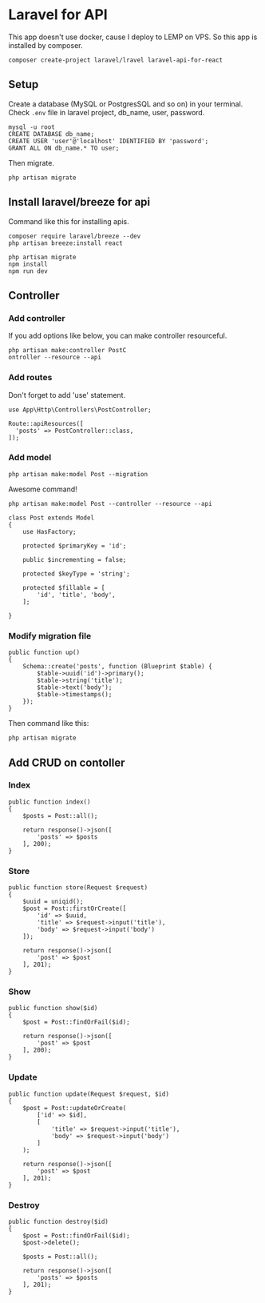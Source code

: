# Laravel for API

This app doesn't use docker, cause I deploy to LEMP on VPS. So this app is installed by composer.

```
composer create-project laravel/lravel laravel-api-for-react
```

## Setup

Create a database (MySQL or PostgresSQL and so on) in your terminal. Check `.env` file in laravel project, db_name, user, password.

```
mysql -u root
CREATE DATABASE db_name;
CREATE USER 'user'@'localhost' IDENTIFIED BY 'password';
GRANT ALL ON db_name.* TO user;
```

Then migrate.
```
php artisan migrate
```

## Install laravel/breeze for api

Command like this for installing apis.

```
composer require laravel/breeze --dev
php artisan breeze:install react

php artisan migrate
npm install
npm run dev
```

## Controller

### Add controller

If you add options like below, you can make controller resourceful.

```
php artisan make:controller PostC
ontroller --resource --api
```

### Add routes

Don't forget to add 'use' statement.

```routes/api.php
use App\Http\Controllers\PostController;

Route::apiResources([
  'posts' => PostController::class,
]);
```

### Add model

```
php artisan make:model Post --migration
```

Awesome command!
```
php artisan make:model Post --controller --resource --api
```

```app/Models/Post.php
class Post extends Model
{
    use HasFactory;

    protected $primaryKey = 'id';

    public $incrementing = false;

    protected $keyType = 'string';

    protected $fillable = [
        'id', 'title', 'body',
    ];

}
```

### Modify migration file

```
public function up()
{
    Schema::create('posts', function (Blueprint $table) {
        $table->uuid('id')->primary();
        $table->string('title');
        $table->text('body');
        $table->timestamps();
    });
}
```

Then command like this:
```
php artisan migrate
```

## Add CRUD on contoller

### Index

```
public function index()
{
    $posts = Post::all();

    return response()->json([
        'posts' => $posts
    ], 200);
}
```

### Store

```
public function store(Request $request)
{
    $uuid = uniqid();
    $post = Post::firstOrCreate([
        'id' => $uuid,
        'title' => $request->input('title'),
        'body' => $request->input('body')
    ]);

    return response()->json([
        'post' => $post
    ], 201);
}
```

### Show

```
public function show($id)
{
    $post = Post::findOrFail($id);

    return response()->json([
        'post' => $post
    ], 200);
}
```

### Update

```
public function update(Request $request, $id)
{
    $post = Post::updateOrCreate(
        ['id' => $id],
        [
            'title' => $request->input('title'),
            'body' => $request->input('body')
        ]
    );

    return response()->json([
        'post' => $post
    ], 201);
}
```

### Destroy

```
public function destroy($id)
{
    $post = Post::findOrFail($id);
    $post->delete();

    $posts = Post::all();

    return response()->json([
        'posts' => $posts
    ], 201);
}
```
